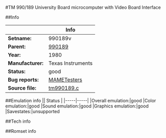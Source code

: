 #TM 990/189 University Board microcomputer with Video Board Interface

##Info

||Info|
|-----|-----|
|**Setname:**|990189v
|**Parent:**|[990189](990189.md)
|**Year:**|1980
|**Manufacturer:**|Texas Instruments
|**Status:**|good
|**Bug reports:**|[MAMETesters](http://mametesters.org/view_all_set.php?type=1&temporary=y&search=tm990189.c)
|**Source file:**|[tm990189.c](https://github.com/mamedev/mame/blob/master/src/mess/drivers/tm990189.c)

##Emulation info
|| Status |
|-----|-----|
|Overall emulation:|good
|Color emulation:|good
|Sound emulation:|good
|Graphics emulation:|good
|Savestates:|unsupported

##Tech info

##Romset info

<!--- START OF EDITED COMMENT DO NOT TOUCH TEXT ABOVE-->
